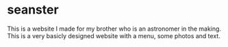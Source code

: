 # seanster
This is a website I made for my brother who is an astronomer in the making. This is a very basicly designed website with a menu, some photos and text. 
